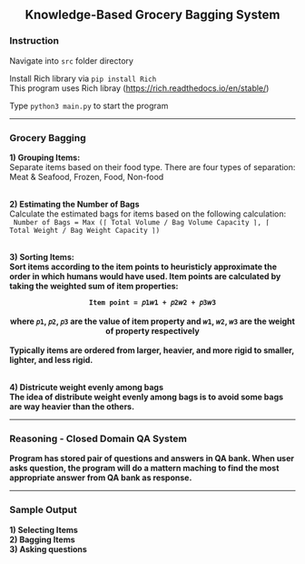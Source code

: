 <center><b><h2>Knowledge-Based Grocery Bagging System</h2></b></center>

<b><h3>Instruction</h3></b>

Navigate into <code>src</code> folder directory <br/>

Install Rich library via <code>pip install Rich</code> <br/>
This program uses Rich libray (https://rich.readthedocs.io/en/stable/) <br/>

Type <code>python3 main.py</code> to start the program

---
<b><h3>Grocery Bagging</h3></b>

<b> 1) Grouping Items: </b> <br/>
Separate items based on their food type. There are four types of separation: Meat & Seafood, Frozen, Food, Non-food  <br/><br/>

<b> 2) Estimating the Number of Bags </b> <br/>
Calculate the estimated bags for items based on the following calculation: <br/>
<code> Number of Bags = Max (⌈ Total Volume / Bag Volume Capacity ⌉, ⌈ Total Weight / Bag Weight Capacity ⌉) </code> <br/><br/>

<b> 3) Sorting Items: <br/>
Sort items according to the item points to heuristicly approximate the order in which humans would have used. Item points are calculated by taking the weighted sum of item properties: <br/>
<center> <code> Item point = 𝑝1𝑤1 + 𝑝2𝑤2 + 𝑝3𝑤3 </code></center> </br>
<center> where <code>𝑝1</code>, <code>𝑝2</code>, <code>𝑝3</code> are the value of item property and <code>𝑤1</code>, <code>𝑤2</code>, <code>𝑤3</code> are the weight of property respectively </center> <br/>
Typically items are ordered from larger, heavier, and more rigid to smaller, lighter, and less rigid. <br/><br/>

<b> 4) Districute weight evenly among bags </b> <br/>
The idea of distribute weight evenly among bags is to avoid some bags are way heavier than the others. <br/>

---
<b><h3>Reasoning - Closed Domain QA System</h3></b>

Program has stored pair of questions and answers in QA bank. When user asks question, the program will do a mattern maching to find the most appropriate answer from QA bank as response.

---
<b><h3>Sample Output</h3></b>
<b> 1) Selecting Items </b> <br/>
<b> 2) Bagging Items </b> <br/>
<b> 3) Asking questions </b> <br/>
